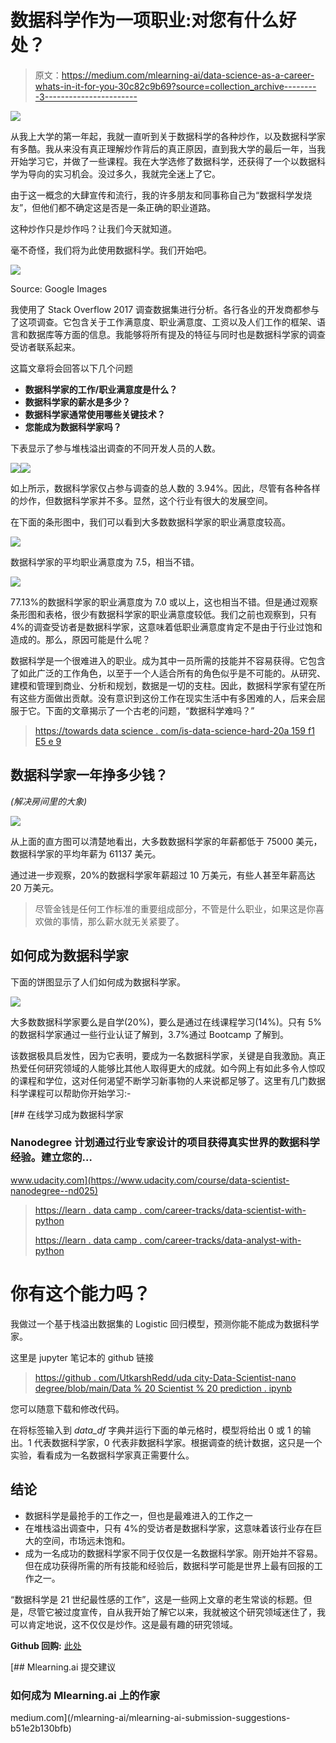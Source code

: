 # 数据科学作为一项职业:对您有什么好处？

> 原文：<https://medium.com/mlearning-ai/data-science-as-a-career-whats-in-it-for-you-30c82c9b69?source=collection_archive---------3----------------------->

![](img/b0cb53ebffa1a37385705377f52d660e.png)

从我上大学的第一年起，我就一直听到关于数据科学的各种炒作，以及数据科学家有多酷。我从来没有真正理解炒作背后的真正原因，直到我大学的最后一年，当我开始学习它，并做了一些课程。我在大学选修了数据科学，还获得了一个以数据科学为导向的实习机会。没过多久，我就完全迷上了它。

由于这一概念的大肆宣传和流行，我的许多朋友和同事称自己为“数据科学发烧友”，但他们都不确定这是否是一条正确的职业道路。

这种炒作只是炒作吗？让我们今天就知道。

毫不奇怪，我们将为此使用数据科学。我们开始吧。

![](img/3fdc484823fc3785bedf17376b0d1d69.png)

Source: Google Images

我使用了 Stack Overflow 2017 调查数据集进行分析。各行各业的开发商都参与了这项调查。它包含关于工作满意度、职业满意度、工资以及人们工作的框架、语言和数据库等方面的信息。我能够将所有提及的特征与同时也是数据科学家的调查受访者联系起来。

这篇文章将会回答以下几个问题

*   **数据科学家的工作/职业满意度是什么？**
*   **数据科学家的薪水是多少？**
*   **数据科学家通常使用哪些关键技术？**
*   **您能成为数据科学家吗？**

下表显示了参与堆栈溢出调查的不同开发人员的人数。

![](img/ae2a4b4ecec78d5bd2ddb8ea9b7ce2ba.png)![](img/9347382e91726834504cc655df60c8c8.png)

如上所示，数据科学家仅占参与调查的总人数的 3.94%。因此，尽管有各种各样的炒作，但数据科学家并不多。显然，这个行业有很大的发展空间。

在下面的条形图中，我们可以看到大多数数据科学家的职业满意度较高。

![](img/7429e24122ef528365cd14e2f22a4189.png)

数据科学家的平均职业满意度为 7.5，相当不错。

![](img/23cee3fb89ee0d7d0a33ae05b858122d.png)

77.13%的数据科学家的职业满意度为 7.0 或以上，这也相当不错。但是通过观察条形图和表格，很少有数据科学家的职业满意度较低。我们之前也观察到，只有 4%的调查受访者是数据科学家，这意味着低职业满意度肯定不是由于行业过饱和造成的。那么，原因可能是什么呢？

数据科学是一个很难进入的职业。成为其中一员所需的技能并不容易获得。它包含了如此广泛的工作角色，以至于一个人适合所有的角色似乎是不可能的。从研究、建模和管理到商业、分析和规划，数据是一切的支柱。因此，数据科学家有望在所有这些方面做出贡献。没有意识到这份工作在现实生活中有多困难的人，后来会屈服于它。下面的文章揭示了一个古老的问题，“数据科学难吗？”

> [https://towards data science . com/is-data-science-hard-20a 159 f1 E5 e 9](https://towardsdatascience.com/is-data-science-hard-20a159f1e5e9)

## **数据科学家一年挣多少钱？**

*(解决房间里的大象)*

![](img/009fd325201447f5ba86c270aac426dc.png)

从上面的直方图可以清楚地看出，大多数数据科学家的年薪都低于 75000 美元，数据科学家的平均年薪为 61137 美元。

通过进一步观察，20%的数据科学家年薪超过 10 万美元，有些人甚至年薪高达 20 万美元。

> 尽管金钱是任何工作标准的重要组成部分，不管是什么职业，如果这是你喜欢做的事情，那么薪水就无关紧要了。

## **如何成为数据科学家**

下面的饼图显示了人们如何成为数据科学家。

![](img/a6e6366e1711188567e0f246c8133271.png)

大多数数据科学家要么是自学(20%)，要么是通过在线课程学习(14%)。只有 5%的数据科学家通过一些行业认证了解到，3.7%通过 Bootcamp 了解到。

该数据极具启发性，因为它表明，要成为一名数据科学家，关键是自我激励。真正热爱任何研究领域的人能够比其他人取得更大的成就。如今网上有如此多令人惊叹的课程和学位，这对任何渴望不断学习新事物的人来说都足够了。这里有几门数据科学课程可以帮助你开始学习:-

[](https://www.udacity.com/course/data-scientist-nanodegree--nd025) [## 在线学习成为数据科学家

### Nanodegree 计划通过行业专家设计的项目获得真实世界的数据科学经验。建立您的…

www.udacity.com](https://www.udacity.com/course/data-scientist-nanodegree--nd025) 

> [https://learn . data camp . com/career-tracks/data-scientist-with-python](https://learn.datacamp.com/career-tracks/data-scientist-with-python)
> 
> [https://learn . data camp . com/career-tracks/data-analyst-with-python](https://learn.datacamp.com/career-tracks/data-analyst-with-python)

# **你有这个能力吗？**

我做过一个基于栈溢出数据集的 Logistic 回归模型，预测你能不能成为数据科学家。

这里是 jupyter 笔记本的 github 链接

> [https://github . com/UtkarshRedd/uda city-Data-Scientist-nano degree/blob/main/Data % 20 Scientist % 20 prediction . ipynb](https://github.com/UtkarshRedd/Udacity-Data-Scientist-Nanodegree/blob/main/Data%20Scientist%20prediction.ipynb)

您可以随意下载和修改代码。

在将标签输入到 *data_df* 字典并运行下面的单元格时，模型将给出 0 或 1 的输出。1 代表数据科学家，0 代表非数据科学家。根据调查的统计数据，这只是一个实验，看看成为一名数据科学家真正需要什么。

## **结论**

*   数据科学是最抢手的工作之一，但也是最难进入的工作之一
*   在堆栈溢出调查中，只有 4%的受访者是数据科学家，这意味着该行业存在巨大的空间，市场远未饱和。
*   成为一名成功的数据科学家不同于仅仅是一名数据科学家。刚开始并不容易。但在成功获得所需的所有技能和经验后，数据科学可能是世界上最有回报的工作之一。

“数据科学是 21 世纪最性感的工作”，这是一些网上文章的老生常谈的标题。但是，尽管它被过度宣传，自从我开始了解它以来，我就被这个研究领域迷住了，我可以肯定地说，这不仅仅是炒作。这是最有趣的研究领域。

**Github 回购:** [此处](https://github.com/UtkarshRedd/Udacity-Data-Scientist-Nanodegree.git)

[](/mlearning-ai/mlearning-ai-submission-suggestions-b51e2b130bfb) [## Mlearning.ai 提交建议

### 如何成为 Mlearning.ai 上的作家

medium.com](/mlearning-ai/mlearning-ai-submission-suggestions-b51e2b130bfb)